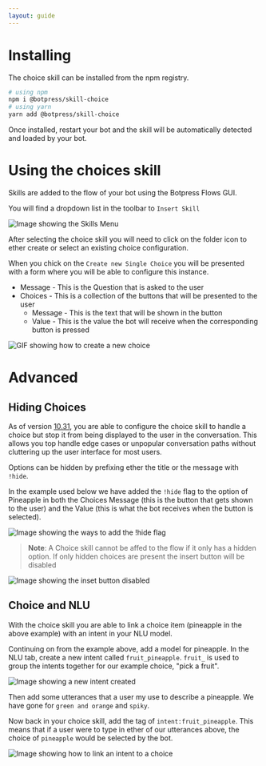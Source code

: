 ```yaml
---
layout: guide
---
```

# Installing 

The choice skill can be installed from the npm registry.

```bash 
# using npm
npm i @botpress/skill-choice
# using yarn 
yarn add @botpress/skill-choice
```

Once installed, restart your bot and the skill will be automatically detected and loaded by your bot.

# Using the choices skill

Skills are added to the flow of your bot using the Botpress Flows GUI.

You will find a dropdown list in the toolbar to `Insert Skill` 

![Image showing the Skills Menu][Skills_Menu]

After selecting the choice skill you will need to click on the folder icon to ether create or select an existing choice configuration.

When you chick on the `Create new Single Choice` you will be presented with a form where you will be able to configure this instance.

- Message - This is the Question that is asked to the user
- Choices - This is a collection of the buttons that will be presented to the user
  - Message - This is the text that will be shown in the button
  - Value - This is the value the bot will receive when the corresponding button is pressed

![GIF showing how to create a new choice][Choice_Gif]

# Advanced

## Hiding Choices

As of version [10.31](https://github.com/botpress/botpress/blob/master/CHANGELOG.md#10310-2018-08-08), you are able to configure the choice skill to handle a choice but stop it from being displayed to the user in the conversation. This allows you top handle edge cases or unpopular conversation paths without cluttering up the user interface for most users.

Options can be hidden by prefixing ether the title or the message with `!hide`. 

In the example used below we have added the `!hide` flag to the option of Pineapple in both the Choices Message (this is the button that gets shown to the user) and the Value (this is what the bot receives when the button is selected). 

![Image showing the ways to add the !hide flag][Hide_Items]

> **Note**: A Choice skill cannot be affed to the flow if it only has a hidden option. If only hidden choices are present the insert button will be disabled

![Image showing the inset button disabled][Hidden_no_Insert]

## Choice and NLU

With the choice skill you are able to link a choice item (pineapple in the above example) with an intent in your NLU model.

Continuing on from the example above, add a model for pineapple. In the NLU tab, create a new intent called `fruit_pineapple`. `fruit_` is used to group the intents together for our example choice, "pick a fruit".

![Image showing a new intent created][create_Pineapple]

Then add some utterances that a user my use to describe a pineapple. We have gone for `green and orange` and `spiky`.

Now back in your choice skill, add the tag of `intent:fruit_pineapple`. This means that if a user were to type in ether of our utterances above, the choice of `pineapple` would be selected by the bot.

![Image showing how to link an intent to a choice][intent_To_Choice]

[Skills_Menu]: {{site.baseurl}}/images/skills/choice/skills_Menu.png
[Hide_Items]: {{site.baseurl}}/images/skills/choice/hide_Items.png
[Hidden_no_Insert]: {{site.baseurl}}/images/skills/choice/hidden_no_Insert.png
[Choice_Gif]: {{site.baseurl}}/images/skills/choice/insert_Choice.gif
[create_Pineapple]: {{site.baseurl}}/images/skills/choice/create_Pinapple.png
[intent_To_Choice]: {{site.baseurl}}/images/skills/choice/intent_to_choice.png
